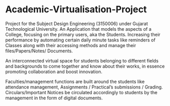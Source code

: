 # Academic-Virtualisation-Project
Project for the Subject Design Engineering (3150006) under Gujarat Technological University.
An Application that models the aspects of a College, focusing on the primary users, aka the Students. Increasing their performance by automating certain daily minute tasks like reminders of Classes along with their accessing methods and manage their files/Papers/Notes/ Documents. 

An interconnected virtual space for students belonging to different fields and backgrounds to come together and know about their works, in essence promoting collaboration and boost innovation.

Faculties/management functions are built around the students like attendance management, Assignments / Practical’s submissions / Grading. 
Circulars/Important Notices be circulated accordingly to students by the management in the form of digital documents.

